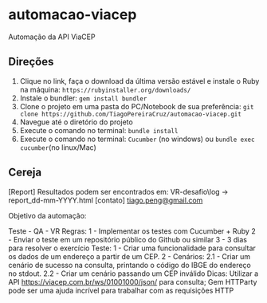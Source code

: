 # automacao-viacep

Automação da API ViaCEP

## Direções

1. Clique no link, faça o download da última versão estável e instale o Ruby na máquina: `https://rubyinstaller.org/downloads/`
2. Instale o bundler: `gem install bundler`
3. Clone o projeto em uma pasta do PC/Notebook de sua preferência: `git clone https://github.com/TiagoPereiraCruz/automacao-viacep.git`
4. Navegue até o diretório do projeto
5. Execute o comando no terminal: `bundle install`
6. Execute o comando no terminal: `Cucumber` (no windows) ou `bundle exec cucumber`(no linux/Mac)

## Cereja

[Report] Resultados podem ser encontrados em: VR-desafio\log -> report_dd-mm-YYYY.html
[contato] tiago.peng@gmail.com

Objetivo da automação:

Teste - QA - VR
Regras:
1 - Implementar os testes com Cucumber + Ruby
2 - Enviar o teste em um repositório público do Github ou similar
3 - 3 dias para resolver o exercício
Teste:
1 - Criar uma funcionalidade para consultar os dados de um endereço a partir de um CEP.
2 - Cenários:
 2.1 - Criar um cenário de sucesso na consulta, printando o código do IBGE do endereço no
stdout.
 2.2 - Criar um cenário passando um CEP inválido
Dicas:
Utilizar a API https://viacep.com.br/ws/01001000/json/ para consulta;
Gem HTTParty pode ser uma ajuda incrível para trabalhar com as requisições HTTP
